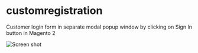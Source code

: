 # customregistration
Customer login form in separate modal popup window by clicking on Sign In button in Magento 2

![Screen shot](http://dmytropoperechnyy.com/wp-content/uploads/2021/06/customer_login_popup_modal.png)
